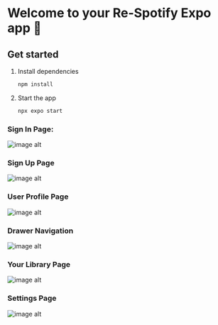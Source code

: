 # Welcome to your Re-Spotify Expo app 👋

## Get started

1. Install dependencies

   ```bash
   npm install
   ```

2. Start the app

   ```bash
   npx expo start
   ```


### Sign In Page:
![image alt](https://github.com/Tediisu/Re-Spotify/blob/main/reSpotify/SignIn_Page.png)

### Sign Up Page
![image alt](https://github.com/Tediisu/Re-Spotify/blob/main/reSpotify/SignUp_Page.png)

### User Profile Page
![image alt](https://github.com/Tediisu/Re-Spotify/blob/main/reSpotify/UserProfile_Page.png)

### Drawer Navigation
![image alt](https://github.com/Tediisu/Re-Spotify/blob/main/reSpotify/Drawer.png)

### Your Library Page
![image alt](https://github.com/Tediisu/Re-Spotify/blob/main/reSpotify/YourLibrary_Page.png)

### Settings Page
![image alt](https://github.com/Tediisu/Re-Spotify/blob/main/reSpotify/Settings_Page.png)
